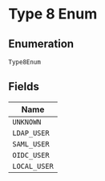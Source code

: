 
# Type 8 Enum

## Enumeration

`Type8Enum`

## Fields

| Name |
|  --- |
| `UNKNOWN` |
| `LDAP_USER` |
| `SAML_USER` |
| `OIDC_USER` |
| `LOCAL_USER` |

